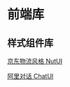 # 前端库

## 样式组件库

[京东物流风格 NutUI](https://mp.weixin.qq.com/s?__biz=MjM5MTA1MjAxMQ==&mid=2651238674&idx=3&sn=affa4c78d6aa46be03e92091f3ae8afa)

[阿里对话 ChatUI](https://mp.weixin.qq.com/s?__biz=MjM5MTA1MjAxMQ==&mid=2651240074&idx=1&sn=acc07889d1c5d2ec778972448769cdae)

